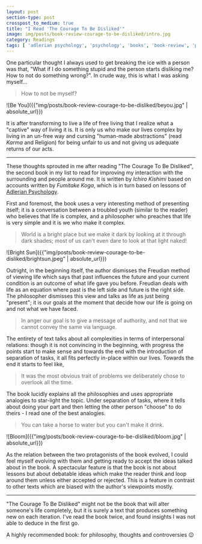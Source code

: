 ```yaml
---
layout: post
section-type: post
crosspost_to_medium: true
title: "I Read 'The Courage To Be Disliked'"
image: img/posts/book-review-courage-to-be-disliked/intro.jpg
category: Readings
tags: [ 'adlerian psychology', 'psychology', 'books', 'book-review', 'philosophy' ]
---
```

One particular thought I always used to get breaking the ice with a person was that, "What if I do something
stupid and the person starts disliking me? How to not do something wrong?". In crude way, this is what I was asking myself...

> How to not be myself?

![Be You]({{"img/posts/book-review-courage-to-be-disliked/beyou.jpg" | absolute_url}})

It is after transforming to live a life of free living that I realize what a "captive" way of living it is. It is only us
who make our lives complex by living in an un-free way and cursing "human-made abstractions" (read *Karma* and Religion) for
being unfair to us and not giving us adequate returns of our acts.

---

These thoughts sprouted in me after reading "The Courage To Be Disliked", the second book in my list to read for 
improving my interaction with the surrounding and people around me. It is written by *Ichiro Kishimi* based on accounts written by
*Fumitake Koga*, which is in turn based on lessons of [Adlerian Psychology](https://www.onlinepsychologydegree.info/faq/what-is-adlerian-psychology/).

First and foremost, the book uses a very interesting method of presenting itself; it is a conversation between a troubled youth
(similar to the reader) who believes that life is complex, and a philosopher who preaches that life is very simple and it is we who
make it complex.

> World is a bright place but we make it dark by looking at it through dark shades; most of us can't even dare to look
> at that light naked!

![Bright Sun]({{"img/posts/book-review-courage-to-be-disliked/brightsun.jpeg" | absolute_url}})

Outright, in the beginning itself, the author dismisses the Freudian method of viewing life which says that past influences the
future and your current condition is an outcome of what life gave you before. Freudian deals with life as an equation where
past is the left side and future is the right side. The philosopher dismisses this view and talks as life as just being "present"; it is 
our goals at the moment that decide how our life is going on and not what we have faced.

> In anger our goal is to give a message of authority, and not that we cannot convey the same via language.

The entirety of text talks about all complexities in terms of interpersonal relations: though it is not convincing in the 
beginning, with progress the points start to make sense and towards the end with the introduction of separation of tasks, it
all fits perfectly in-place within our lives. Towards the end it starts to feel like,

> It was the most obvious trait of problems we deliberately chose to overlook all the time.

The book lucidly explains all the philosophies and uses appropriate analogies to star-light the topic. Under separation of tasks,
where it tells about doing your part and then letting the other person "choose" to do theirs - I read one of the best analogies.

> You can take a horse to water but you can't make it drink.

![Bloom]({{"img/posts/book-review-courage-to-be-disliked/bloom.jpg" | absolute_url}})

As the relation between the two protagonists of the book evolved, I could feel myself evolving with them and getting ready
to accept the ideas talked about in the book. A spectacular feature is that the book is not about lessons but about debatable
ideas which make the reader think and loop around them unless either accepted or rejected. This is a feature in contrast to 
other texts which are biased with the author's viewpoints mostly.

---

"The Courage To Be Disliked" might not be the book that will alter someone's life completely, but it is surely a text that
produces something new on each iteration. I've read the book twice, and found insights I was not able to deduce in the first go.

A highly recommended book: for philosophy, thoughts and controversies :wink: